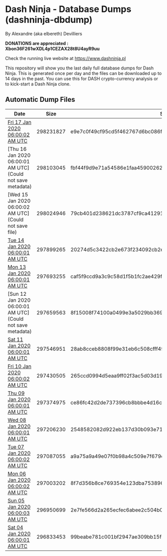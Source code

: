 # Dash Ninja - Database Dumps (dashninja-dbdump)
By Alexandre (aka elbereth) Devilliers

**DONATIONS are appreciated : Xbon36F261wXDL4p1CEZAX28t8U4ayR9uu**

Check the running live website at https://www.dashninja.pl

This repository will show you the last daily full database dumps for Dash Ninja. This is generated once per day and the files can be downloaded up to 14 days in the past.
You can use this for DASH crypto-currency analysis or to kick-start a Dash Ninja clone.


## Automatic Dump Files
| Date | Size | SHA256 |
|--|--|--|
| [Fri 17 Jan 2020 06:00:02 AM UTC](https://transfer.sh/ZzyeK/dashninja-dbdump-20200117070002.tar.bz2) | 298231827 | e9e7c0f49cf95cd5f462767d6bc086f997fd07a863ece48f773f1330fa21f310 | 
| [Thu 16 Jan 2020 06:00:01 AM UTC](Could not save metadata) | 298103045 | fbf44f9d9e71a54586e1faa45900262c59649acd43dbebec05e12ececd6d9dee | 
| [Wed 15 Jan 2020 06:00:02 AM UTC](Could not save file) | 298024946 | 79cb401d238621dc3787cf9ca41291fa4e3007567753e9439dd4a01121bbc423 | 
| [Tue 14 Jan 2020 06:00:01 AM UTC](https://transfer.sh/FWwGR/dashninja-dbdump-20200114070001.tar.bz2) | 297899265 | 20274d5c3422cb2e673f234092cb2e5ead92248123e739fd45cc33c98f63d4b1 | 
| [Mon 13 Jan 2020 06:00:01 AM UTC](https://transfer.sh/Gpq1d/dashninja-dbdump-20200113070001.tar.bz2) | 297693255 | caf5f9ccd9a3c9c58d1f5b1fc2ae429f5792ed0d1fb0346ac82aaae3d22f991e | 
| [Sun 12 Jan 2020 06:00:01 AM UTC](Could not save metadata) | 297659563 | 8f15008f74100a0499e3a5029bb3697eb810147905e567bebfd3d74ab2892941 | 
| [Sat 11 Jan 2020 06:00:01 AM UTC](https://transfer.sh/11xJmT/dashninja-dbdump-20200111070001.tar.bz2) | 297546951 | 28ab8cceb8808f99e31eb6c508cfff497af36f3b419fe65f38910fd473d569db | 
| [Fri 10 Jan 2020 06:00:02 AM UTC](https://transfer.sh/cxSao/dashninja-dbdump-20200110070002.tar.bz2) | 297430505 | 265ccd0994d5eaa9ff02f3ac5d03d194f8e8d824f6eaa442c74d8d722cf314b4 | 
| [Thu 09 Jan 2020 06:00:01 AM UTC](https://transfer.sh/oxmBD/dashninja-dbdump-20200109070001.tar.bz2) | 297374975 | ce86fc42d2de737396cb8bbbe4d16c139bc0e8d608880355f95b8942592cae71 | 
| [Wed 08 Jan 2020 06:00:01 AM UTC]() | 297206230 | 2548582082d922eb137d30b093e710ba3b02fed4302c56d14f772b84b74310a2 | 
| [Tue 07 Jan 2020 06:00:02 AM UTC](https://transfer.sh/2N22Q/dashninja-dbdump-20200107070002.tar.bz2) | 297087055 | a9a75a9a49e07f0b98a4c509e7f679ced96be4e0179e9f24c3e49ca2e84c4b96 | 
| [Mon 06 Jan 2020 06:00:02 AM UTC](https://transfer.sh/yPn3i/dashninja-dbdump-20200106070002.tar.bz2) | 297003202 | 8f7d356b8ce769354e123dba75389661883bca95bd9ee3e1bee5ff4a37d432fc | 
| [Sun 05 Jan 2020 06:00:03 AM UTC](https://transfer.sh/ufBo3/dashninja-dbdump-20200105070003.tar.bz2) | 296950699 | 2e7fe566d2a265ecfec6abee2c504b0a838c0587c1903c4dd060fa6ca82d2047 | 
| [Sat 04 Jan 2020 06:00:01 AM UTC]() | 296833453 | 99beabe781c001bf2947ae309bb15f3fb14403774aa77a7006d9e1ab9c255051 | 
